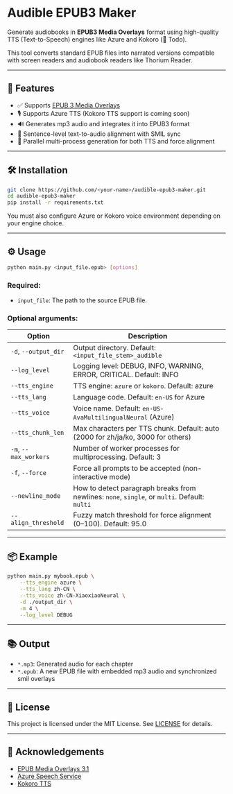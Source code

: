 # Audible EPUB3 Maker

Generate audiobooks in **EPUB3 Media Overlays** format using high-quality TTS (Text-to-Speech) engines like Azure and Kokoro (🚧 Todo).

This tool converts standard EPUB files into narrated versions compatible with screen readers and audiobook readers like Thorium Reader.

---

## 🚀 Features

- ✅ Supports [EPUB 3 Media Overlays](https://www.w3.org/TR/epub/#sec-media-overlays)
- 🎙️ Supports Azure TTS (Kokoro TTS support is coming soon)
- 🔊 Generates mp3 audio and integrates it into EPUB3 format
- 🧠 Sentence-level text-to-audio alignment with SMIL sync
- 🔁 Parallel multi-process generation for both TTS and force alignment

---

## 🛠 Installation

```bash
git clone https://github.com/<your-name>/audible-epub3-maker.git
cd audible-epub3-maker
pip install -r requirements.txt
```

You must also configure Azure or Kokoro voice environment depending on your engine choice.

---

## ⚙️ Usage

```bash
python main.py <input_file.epub> [options]
```

### Required:
- `input_file`: The path to the source EPUB file.

### Optional arguments:

| Option                | Description                                                                                  |
| --------------------- | -------------------------------------------------------------------------------------------- |
| `-d`, `--output_dir`  | Output directory. Default: `<input_file_stem>_audible`                                       |
| `--log_level`         | Logging level: DEBUG, INFO, WARNING, ERROR, CRITICAL. Default: INFO                          |
| `--tts_engine`        | TTS engine: `azure` or `kokoro`. Default: azure                                              |
| `--tts_lang`          | Language code. Default: `en-US` for Azure                                                    |
| `--tts_voice`         | Voice name. Default: `en-US-AvaMultilingualNeural` (Azure)                                   |
| `--tts_chunk_len`     | Max characters per TTS chunk. Default: auto (2000 for zh/ja/ko, 3000 for others)             |
| `-m`, `--max_workers` | Number of worker processes for multiprocessing. Default: 3                                   |
| `-f`, `--force`       | Force all prompts to be accepted (non-interactive mode)                                      |
| `--newline_mode`      | How to detect paragraph breaks from newlines: `none`, `single`, or `multi`. Default: `multi` |
| `--align_threshold`   | Fuzzy match threshold for force alignment (0–100). Default: 95.0                             |

---

## 📦 Example

```bash
python main.py mybook.epub \
    --tts_engine azure \
    --tts_lang zh-CN \
    --tts_voice zh-CN-XiaoxiaoNeural \
    -d ./output_dir \
    -m 4 \
    --log_level DEBUG
```

---

## 📚 Output

- `*.mp3`: Generated audio for each chapter
- `*.epub`: A new EPUB file with embedded mp3 audio and synchronized smil overlays

---

## 📝 License

This project is licensed under the MIT License. See [LICENSE](LICENSE) for details.

---

## 🙏 Acknowledgements

- [EPUB Media Overlays 3.1](https://www.w3.org/TR/epub/#sec-media-overlays)
- [Azure Speech Service](https://learn.microsoft.com/en-us/azure/ai-services/speech-service/get-started-text-to-speech)
- [Kokoro TTS](https://huggingface.co/hexgrad/Kokoro-82M)
